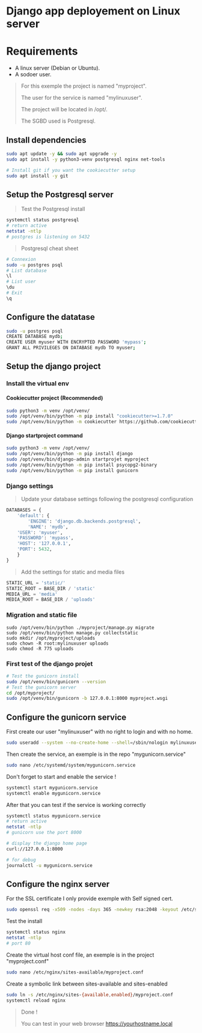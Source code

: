 # Django app deployement on Linux server

# Requirements

* A linux server (Debian or Ubuntu).
* A sodoer user.
> For this exemple the project is named "myproject".
> 
> The user for the service is named "mylinuxuser".
> 
> The project will be located in /opt/.
> 
> The SGBD used is Postgresql.

## Install dependencies
```bash
sudo apt update -y && sudo apt upgrade -y
sudo apt install -y python3-venv postgresql nginx net-tools

# Install git if you want the cookiecutter setup
sudo apt install -y git
```

## Setup the Postgresql server 

> Test the Postgresql install
```bash
systemctl status postgresql
# return active
netstat -ntlp
# postgres is listening on 5432
```

> Postgresql cheat sheet
```bash
# Connexion
sudo -u postgres psql
# List database
\l
# List user
\du
# Exit
\q
```

## Configure the datatase
```bash
sudo -u postgres psql
CREATE DATABASE mydb;
CREATE USER myuser WITH ENCRYPTED PASSWORD 'mypass';
GRANT ALL PRIVILEGES ON DATABASE mydb TO myuser;
```

## Setup the django project

### Install the virtual env

#### Cookiecutter project (Recommended)
```bash
sudo python3 -m venv /opt/venv/
sudo /opt/venv/bin/python -m pip install "cookiecutter>=1.7.0"
sudo /opt/venv/bin/python -m cookiecutter https://github.com/cookiecutter/cookiecutter-django
```


#### Django startproject command
```bash
sudo python3 -m venv /opt/venv/
sudo /opt/venv/bin/python -m pip install django
sudo /opt/venv/bin/django-admin startprojet myproject
sudo /opt/venv/bin/python -m pip install psycopg2-binary
sudo /opt/venv/bin/python -m pip install gunicorn
```
### Django settings

> Update your database settings following the postgresql configuration
```python
DATABASES = {
    'default': {
        'ENGINE': 'django.db.backends.postgresql',
        'NAME': 'mydb',
	'USER': 'myuser',
	'PASSWORD': 'mypass',
	'HOST': '127.0.0.1',
	'PORT': 5432,
    }
}
```

> Add the settings for static and media files
```python
STATIC_URL = 'static/'
STATIC_ROOT = BASE_DIR / 'static'
MEDIA_URL = 'media'
MEDIA_ROOT = BASE_DIR / 'uploads'
```

### Migration and static file

```
sudo /opt/venv/bin/python ./myproject/manage.py migrate
sudo /opt/venv/bin/python manage.py collectstatic
sudo mkdir /opt/myproject/uploads
sudo chown -R root:mylinuxuser uploads
sudo chmod -R 775 uploads
```

### First test of the django projet

```bash
# Test the gunicorn install
sudo /opt/venv/bin/gunicorn --version
# Test the gunicorn server
cd /opt/myproject/
sudo /opt/venv/bin/gunicorn -b 127.0.0.1:8000 myproject.wsgi
```

## Configure the gunicorn service

First create our user "mylinuxuser" with no right to login and with no home.

```bash
sudo useradd --system --no-create-home --shell=/sbin/nologin mylinuxuser
```
Then create the service, an exemple is in the repo "mygunicorn.service"

```bash
sudo nano /etc/systemd/system/mygunicorn.service
```

Don't forget to start and enable the service !

```bash
systemctl start mygunicorn.service
systemctl enable mygunicorn.service
```

After that you can test if the service is working correctly

```bash
systemctl status mygunicorn.service
# return active
netstat -ntlp
# gunicorn use the port 8000

# display the django home page
curl://127.0.0.1:8000

# for debug
journalctl -u mygunicorn.service
```

## Configure the nginx server

For the SSL certificate I only provide exemple with Self signed cert.

```bash
sudo openssl req -x509 -nodes -days 365 -newkey rsa:2048 -keyout /etc/ssl/private/myproject-selfsigned.key -out /etc/ssl/certs/myproject-selfsigned.crt
```

Test the install

```bash
systemctl status nginx
netstat -ntlp
# port 80
```

Create the virtual host conf file, an exemple is in the project "myproject.conf"
```bash
sudo nano /etc/nginx/sites-available/myproject.conf
```

Create a symbolic link between sites-available and sites-enabled
```bash
sudo ln -s /etc/nginx/sites-{available,enabled}/myproject.conf
systemctl reload nginx
```

> Done !
>
> You can test in your web browser https://yourhostname.local 

